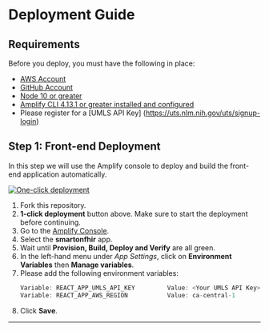 # Deployment Guide

## Requirements
Before you deploy, you must have the following in place:
*  [AWS Account](https://aws.amazon.com/account/) 
*  [GitHub Account](https://github.com/) 
*  [Node 10 or greater](https://nodejs.org/en/download/) 
*  [Amplify CLI 4.13.1 or greater installed and configured](https://aws-amplify.github.io/docs/cli-toolchain/quickstart#quickstart) 
*  Please register for a [UMLS API Key] (https://uts.nlm.nih.gov/uts/signup-login)
  


## Step 1: Front-end Deployment
In this step we will use the Amplify console to deploy and build the front-end application automatically. 

[![One-click deployment](https://oneclick.amplifyapp.com/button.svg)](https://console.aws.amazon.com/amplify/home#/deploy?repo=https://github.com/UBC-CIC/antimicrobial_app_smart_fhir)

1. Fork this repository.
2. **1-click deployment** button above. Make sure to start the deployment before continuing. 
3. Go to the [Amplify Console](https://console.aws.amazon.com/amplify/home).
4. Select the **smartonfhir** app.
5. Wait until **Provision, Build, Deploy and Verify** are all green. 
6. In the left-hand menu under *App Settings*, click on **Environment Variables** then **Manage variables**.
7. Please add the following environment variables:
   ```javascript
   Variable: REACT_APP_UMLS_API_KEY         Value: <Your UMLS API Key>
   Variable: REACT_APP_AWS_REGION           Value: ca-central-1
   ```
8. Click **Save**.

---
